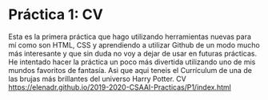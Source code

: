 # Práctica 1: CV

Esta es la primera práctica que hago utilizando herramientas nuevas para mí
como son HTML, CSS y aprendiendo a utilizar Github de un modo mucho más
interesante y que sin duda no voy a dejar de usar en futuras prácticas.
He intentado hacer la práctica un poco más divertida utilizando uno de
mis mundos favoritos de fantasía.
Asi que aqui teneis el Currículum de una de las brujas más brillantes
del universo Harry Potter.
CV https://elenadr.github.io/2019-2020-CSAAI-Practicas/P1/index.html
